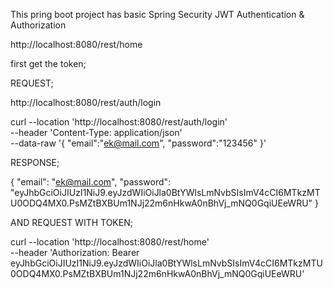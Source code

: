 This pring boot project has basic Spring Security JWT Authentication & Authorization

http://localhost:8080/rest/home

first get the token;

REQUEST;

http://localhost:8080/rest/auth/login

curl --location 'http://localhost:8080/rest/auth/login' \
--header 'Content-Type: application/json' \
--data-raw '{
    "email":"ek@mail.com",
    "password":"123456"
}'

RESPONSE;

{
    "email": "ek@mail.com",
    "password": "eyJhbGciOiJIUzI1NiJ9.eyJzdWIiOiJla0BtYWlsLmNvbSIsImV4cCI6MTkzMTU0ODQ4MX0.PsMZtBXBUm1NJj22m6nHkwA0nBhVj_mNQ0GqiUEeWRU"
}

AND REQUEST WITH TOKEN;

curl --location 'http://localhost:8080/rest/home' \
--header 'Authorization: Bearer eyJhbGciOiJIUzI1NiJ9.eyJzdWIiOiJla0BtYWlsLmNvbSIsImV4cCI6MTkzMTU0ODQ4MX0.PsMZtBXBUm1NJj22m6nHkwA0nBhVj_mNQ0GqiUEeWRU'